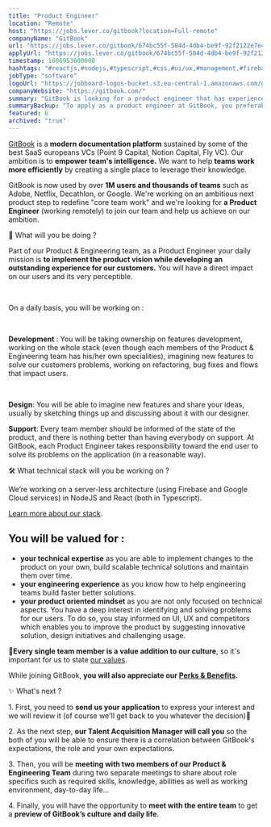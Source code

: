 ```yaml
---
title: "Product Engineer"
location: "Remote"
host: "https://jobs.lever.co/gitbook?location=Full-remote"
companyName: "GitBook"
url: "https://jobs.lever.co/gitbook/674bc55f-584d-4db4-be9f-92f2122e7e4c"
applyUrl: "https://jobs.lever.co/gitbook/674bc55f-584d-4db4-be9f-92f2122e7e4c/apply"
timestamp: 1606953600000
hashtags: "#reactjs,#nodejs,#typescript,#css,#ui/ux,#management,#firebase,#photoshop"
jobType: "software"
logoUrl: "https://jobboard-logos-bucket.s3.eu-central-1.amazonaws.com/gitbook"
companyWebsite: "https://gitbook.com/"
summary: "GitBook is looking for a product engineer that has experience in: #reactjs, #nodejs, #typescript."
summaryBackup: "To apply as a product engineer at GitBook, you preferably need to have some experience in: #reactjs, #nodejs, #typescript."
featured: 6
archived: "true"
---
```


[GitBook](https://www.gitbook.com/) is a **modern documentation platform** sustained by some of the best SaaS europeans VCs (Point 9 Capital, Notion Capital, Fly VC). Our ambition is to **empower team's intelligence.** We want to help **teams work more efficiently** by creating a single place to leverage their knowledge.

GitBook is now used by over **1M users and thousands of teams** such as Adobe, Netflix, Decathlon, or Google. We're working on an ambitious next product step to redefine "core team work" and we're looking for **a Product Engineer** (working remotely) to join our team and help us achieve on our ambition. 

🙌 What will you be doing ?

Part of our Product & Engineering team, as a Product Engineer your daily mission is **to implement the product vision while developing an outstanding experience for our customers.** You will have a direct impact on our users and its very perceptible.

‌

On a daily basis, you will be working on :

‌

**Development** : You will be taking ownership on features development, working on the whole stack (even though each members of the Product & Engineering team has his/her own specialities), imagining new features to solve our customers problems, working on refactoring, bug fixes and flows that impact users.

‌

**Design**: You will be able to imagine new features and share your ideas, usually by sketching things up and discussing about it with our designer.

**Support**: Every team member should be informed of the state of the product, and there is nothing better than having everybody on support. At GitBook, each Product Engineer takes responsibility toward the end user to solve its problems on the application (in a reasonable way).

🛠 What technical stack will you be working on ? 

We’re working on a server-less architecture (using Firebase and Google Cloud services) in NodeJS and React (both in Typescript).

[Learn more about our stack](https://stackshare.io/gitbook/gitbook). 

## You will be valued for :

*   **your technical expertise** as you are able to implement changes to the product on your own, build scalable technical solutions and maintain them over time.
*   **your engineering experience** as you know how to help engineering teams build faster better solutions.
*   **your product oriented mindset** as you are not only focused on technical aspects. You have a deep interest in identifying and solving problems for our users. To do so, you stay informed on UI, UX and competitors which enables you to improve the product by suggesting innovative solution, design initiatives and challenging usage.

👥**Every single team member is a value addition to our culture**, so it's important for us to state [our values](https://jobs.gitbook.com/life-at-gitbook/our-values). 

While joining GitBook, **you will also appreciate our [Perks & Benefits](https://jobs.gitbook.com/life-at-gitbook/perks-and-benefits).**

✨ What's next ?

1\. First, you need to **send us your application** to express your interest and we will review it (of course we'll get back to you whatever the decision)🙂

2\. As the next step, **our Talent Acquisition Manager will call you** so the both of you will be able to ensure there is a correlation between GitBook's expectations, the role and your own expectations.

3\. Then, you will be **meeting with two members of our Product & Engineering Team** during two separate meetings to share about role specifics such as required skills, knowledge, abilities as well as working environment, day-to-day life...

4\. Finally, you will have the opportunity to **meet with the entire team** to get a **preview of GitBook’s culture and daily life.**
